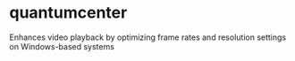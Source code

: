# quantumcenter
Enhances video playback by optimizing frame rates and resolution settings on Windows-based systems
